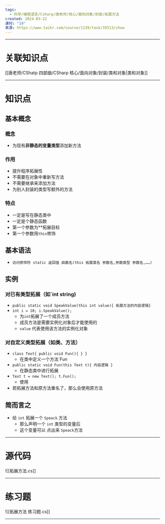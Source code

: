 ```yaml
---
tags:
  - 科学/编程语言/Csharp/唐老师/核心/面向对象/封装/拓展方法
created: 2024-03-22
课时: "19"
来源: https://www.taikr.com/course/1139/task/35513/show
---
```


---
# 关联知识点

[[唐老师/CShatp 四部曲/CSharp 核心/面向对象/封装/类和对象|类和对象]]

---
# 知识点

## 基本概念

### 概念

- 为现有**非静态的变量类型**添加新方法
### 作用

- 提升程序拓展性
- 不需要在对象中重新写方法
- 不需要继承来添加方法
- 为别人封装的类型写额外的方法
### 特点

- 一定是写在静态类中
- 一定是个静态函数
- 第一个参数为**拓展目标
- 第一个参数用`this`修饰
## 基本语法

- `访问修饰符 static 返回值 函数名(this 拓展类名 参数名,参数类型 参数名,……)`
## 实例

### 对已有类型拓展（如`int string)

- `public static void SpeakValue(this int value){ 拓展方法的内容逻辑}`
- `int i = 10; i.SpeakValue();`
	- 为`int`拓展了一个成员方法
	- 成员方法是需要实例化对象后才能使用的
	- `value` 代表使用该方法的实例化对象
### 对自定义类型拓展（如类、方法）

- `class Text{ public void Fun(){ } }`
	- 在类中定义一个方法`Fun
- `public static void Fun(this Text t){ 内容逻辑 }`
	- 在静态类中进行拓展
- `Text t = new Text(); t.Fun();`
	- 使用
- 若拓展方法和原方法重名了，那么会使用原方法
## 简而言之

- 给 `int` 拓展一个 `Speack` 方法
	- 那么声明一个 `int` 类型的变量后
	- 这个变量可以 点出来 `Speack`方法

---
# 源代码


![[拓展方法.cs]]


---
# 练习题

![[拓展方法 练习题.cs]]

---

